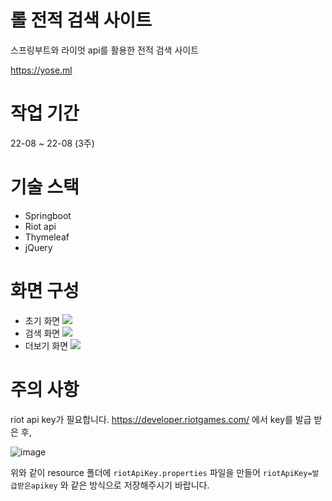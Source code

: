 # 롤 전적 검색 사이트
스프링부트와 라이엇 api를 활용한 전적 검색 사이트

https://yose.ml


# 작업 기간
22-08 ~ 22-08  (3주)


# 기술 스택
- Springboot
- Riot api
- Thymeleaf
- jQuery


# 화면 구성
- 초기 화면
![](https://velog.velcdn.com/images/y00913/post/1e6468da-0717-432e-aa7e-61371a062b69/image.png)
- 검색 화면
![](https://velog.velcdn.com/images/y00913/post/60497c6f-90e3-46e5-8591-3c5f02f890ac/image.png)
- 더보기 화면
![](https://velog.velcdn.com/images/y00913/post/fba0235e-68a4-4da8-bdad-e097b658f3be/image.png)


# 주의 사항
riot api key가 필요합니다. https://developer.riotgames.com/ 에서 key를 발급 받은 후, 

![image](https://user-images.githubusercontent.com/42912205/188107260-c9cc06db-71a4-46bb-bbfd-ddffc2bcc865.png)

위와 같이 resource 폴더에 ```riotApiKey.properties``` 파일을 만들어 ```riotApiKey=발급받은apikey``` 와 같은 방식으로 저장해주시기 바랍니다.
